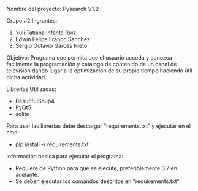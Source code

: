 Nombre del proyecto: Pysearch V1.2

Grupo #2
Ingrantes:
1. Yuli Tatiana Infante Ruiz
2. Edwin Felipe Franco Sanchez
3. Sergio Octavio Garcés Nieto

Objetivo: Programa que permita que el usuario acceda y conozca fácilmente la programación y catálogo de contenido de un canal de televisión dando lugar a la optimización de su propio tiempo haciendo útil dicha actividad. 

Librerías Utilizadas:
- BeautifulSoup4
- PyQt5
- sqlite

Para usar las librerías debe descargar "requirements.txt" y ejecutar en el cmd :
- pip install -r requirements.txt

Información basica para ejecutar el programa:
- Requiere de Python para que se ejecute,  preferiblemente 3.7 en adelante.
- Se deben ejecutar los comandos descritos en "requirements.txt"


